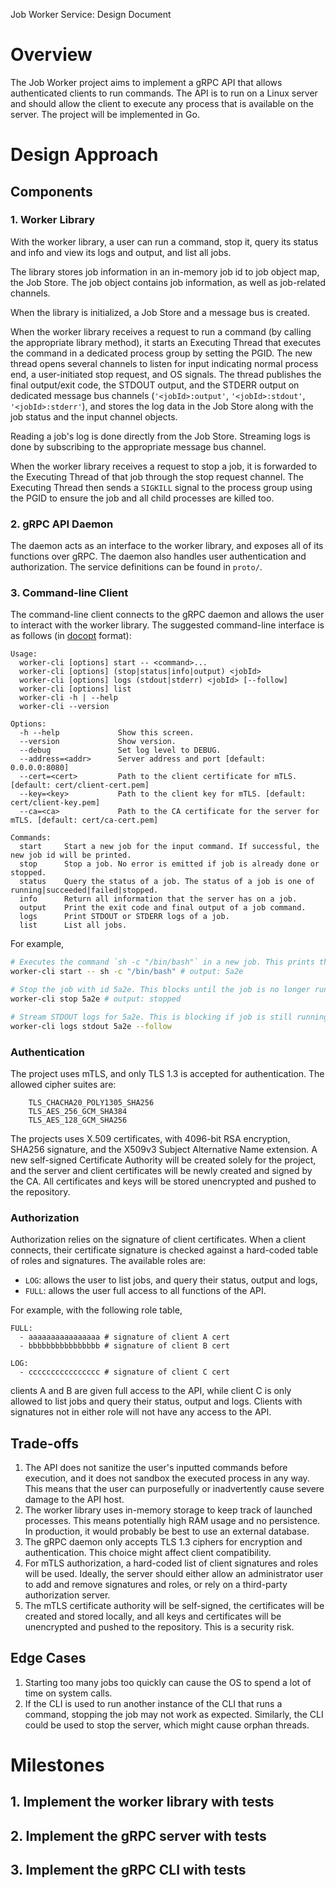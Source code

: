 Job Worker Service: Design Document

# Overview
The Job Worker project aims to implement a gRPC API that allows authenticated clients to run commands. The API is to run on a Linux server and should allow the client to execute any process that is available on the server. The project will be implemented in Go.

# Design Approach
## Components
### 1. Worker Library
With the worker library, a user can run a command, stop it, query its status and info and view its logs and output, and list all jobs.

The library stores job information in an in-memory job id to job object map, the Job Store. The job object contains job information, as well as job-related channels. 

When the library is initialized, a Job Store and a message bus is created.

When the worker library receives a request to run a command (by calling the appropriate library method), it starts an Executing Thread that executes the command in a dedicated process group by setting the PGID. The new thread opens several channels to listen for input indicating normal process end, a user-initiated stop request, and OS signals. The thread publishes the final output/exit code, the STDOUT output, and the STDERR output on dedicated message bus channels (`'<jobId>:output'`, `'<jobId>:stdout'`, `'<jobId>:stderr'`), and stores the log data in the Job Store along with the job status and the input channel objects.

Reading a job's log is done directly from the Job Store. Streaming logs is done by subscribing to the appropriate message bus channel. 

When the worker library receives a request to stop a job, it is forwarded to the Executing Thread of that job through the stop request channel. The Executing Thread then sends a `SIGKILL` signal to the process group using the PGID to ensure the job and all child processes are killed too.

### 2. gRPC API Daemon
The daemon acts as an interface to the worker library, and exposes all of its functions over gRPC. The daemon also handles user authentication and authorization. The service definitions can be found in `proto/`.

### 3. Command-line Client
The command-line client connects to the gRPC daemon and allows the user to interact with the worker library. The suggested command-line interface is as follows (in [docopt](http://docopt.org/) format):
```
Usage:
  worker-cli [options] start -- <command>...
  worker-cli [options] (stop|status|info|output) <jobId>
  worker-cli [options] logs (stdout|stderr) <jobId> [--follow]
  worker-cli [options] list
  worker-cli -h | --help
  worker-cli --version

Options:
  -h --help             Show this screen.
  --version             Show version.
  --debug               Set log level to DEBUG.
  --address=<addr>      Server address and port [default: 0.0.0.0:8080]
  --cert=<cert>         Path to the client certificate for mTLS. [default: cert/client-cert.pem]
  --key=<key>           Path to the client key for mTLS. [default: cert/client-key.pem]
  --ca=<ca>             Path to the CA certificate for the server for mTLS. [default: cert/ca-cert.pem]

Commands:
  start     Start a new job for the input command. If successful, the new job id will be printed.
  stop      Stop a job. No error is emitted if job is already done or stopped.
  status    Query the status of a job. The status of a job is one of running|succeeded|failed|stopped.
  info      Return all information that the server has on a job.
  output    Print the exit code and final output of a job command.
  logs      Print STDOUT or STDERR logs of a job.
  list      List all jobs.
```
For example,
```bash
# Executes the command `sh -c "/bin/bash"` in a new job. This prints the new job id.
worker-cli start -- sh -c "/bin/bash" # output: 5a2e

# Stop the job with id 5a2e. This blocks until the job is no longer running, and outputs either an error or the job's current status.
worker-cli stop 5a2e # output: stopped

# Stream STDOUT logs for 5a2e. This is blocking if job is still running.
worker-cli logs stdout 5a2e --follow
```

### Authentication
The project uses mTLS, and only TLS 1.3 is accepted for authentication. The allowed cipher suites are:
```
	TLS_CHACHA20_POLY1305_SHA256
	TLS_AES_256_GCM_SHA384
	TLS_AES_128_GCM_SHA256
```

The projects uses X.509 certificates, with 4096-bit RSA encryption, SHA256 signature, and the X509v3 Subject Alternative Name extension. A new self-signed Certificate Authority will be created solely for the project, and the server and client certificates will be newly created and signed by the CA. All certificates and keys will be stored unencrypted and pushed to the repository.

### Authorization
Authorization relies on the signature of client certificates. When a client connects, their certificate signature is checked against a hard-coded table of roles and signatures. The available roles are:
- `LOG`: allows the user to list jobs, and query their status, output and logs,
- `FULL`: allows the user full access to all functions of the API.

For example, with the following role table,
```
FULL:
  - aaaaaaaaaaaaaaaa # signature of client A cert
  - bbbbbbbbbbbbbbbb # signature of client B cert

LOG:
  - cccccccccccccccc # signature of client C cert
```
clients A and B are given full access to the API, while client C is only allowed to list jobs and query their status, output and logs. Clients with signatures not in either role will not have any access to the API.

## Trade-offs
1. The API does not sanitize the user's inputted commands before execution, and it does not sandbox the executed process in any way. This means that the user can purposefully or inadvertently cause severe damage to the API host.
2. The worker library uses in-memory storage to keep track of launched processes. This means potentially high RAM usage and no persistence. In production, it would probably be best to use an external database.
3. The gRPC daemon only accepts TLS 1.3 ciphers for encryption and authentication. This choice might affect client compatibility.
4. For mTLS authorization, a hard-coded list of client signatures and roles will be used. Ideally, the server should either allow an administrator user to add and remove signatures and roles, or rely on a third-party authorization server.
5. The mTLS certificate authority will be self-signed, the certificates will be created and stored locally, and all keys and certificates will be unencrypted and pushed to the repository. This is a security risk.

## Edge Cases
1. Starting too many jobs too quickly can cause the OS to spend a lot of time on system calls.
2. If the CLI is used to run another instance of the CLI that runs a command, stopping the job may not work as expected. Similarly, the CLI could be used to stop the server, which might cause orphan threads.

# Milestones
## 1. Implement the worker library with tests
## 2. Implement the gRPC server with tests
## 3. Implement the gRPC CLI with tests

